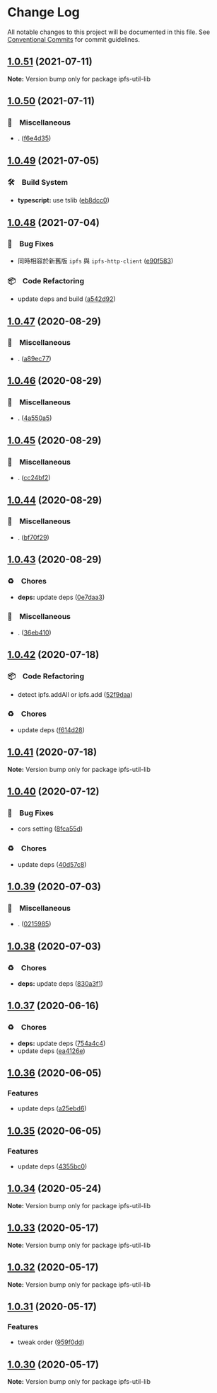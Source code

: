 # Change Log

All notable changes to this project will be documented in this file.
See [Conventional Commits](https://conventionalcommits.org) for commit guidelines.

## [1.0.51](https://github.com/bluelovers/ws-ipfs/compare/ipfs-util-lib@1.0.50...ipfs-util-lib@1.0.51) (2021-07-11)

**Note:** Version bump only for package ipfs-util-lib





## [1.0.50](https://github.com/bluelovers/ws-ipfs/compare/ipfs-util-lib@1.0.49...ipfs-util-lib@1.0.50) (2021-07-11)


### 🔖　Miscellaneous

* . ([f6e4d35](https://github.com/bluelovers/ws-ipfs/commit/f6e4d357a7c796c00ea915038c4b4fdb7270e9dc))





## [1.0.49](https://github.com/bluelovers/ws-ipfs/compare/ipfs-util-lib@1.0.48...ipfs-util-lib@1.0.49) (2021-07-05)


### 🛠　Build System

* **typescript:** use tslib ([eb8dcc0](https://github.com/bluelovers/ws-ipfs/commit/eb8dcc03d5033b358cc14ba9ff51e35c1c547c22))





## [1.0.48](https://github.com/bluelovers/ws-ipfs/compare/ipfs-util-lib@1.0.47...ipfs-util-lib@1.0.48) (2021-07-04)


### 🐛　Bug Fixes

* 同時相容於新舊版 `ipfs` 與 `ipfs-http-client` ([e90f583](https://github.com/bluelovers/ws-ipfs/commit/e90f583772b3908a8b2b9530cc9c60c10b570af8))


### 📦　Code Refactoring

* update deps and build ([a542d92](https://github.com/bluelovers/ws-ipfs/commit/a542d92420faef55f6879fedc07d563f21db03a7))





## [1.0.47](https://github.com/bluelovers/ws-ipfs/compare/ipfs-util-lib@1.0.46...ipfs-util-lib@1.0.47) (2020-08-29)


### 🔖　Miscellaneous

* . ([a89ec77](https://github.com/bluelovers/ws-ipfs/commit/a89ec77c79a26768acfede82c769a6a792eee25b))





## [1.0.46](https://github.com/bluelovers/ws-ipfs/compare/ipfs-util-lib@1.0.45...ipfs-util-lib@1.0.46) (2020-08-29)


### 🔖　Miscellaneous

* . ([4a550a5](https://github.com/bluelovers/ws-ipfs/commit/4a550a55ccd04d245d5935914d091a879986a8f2))





## [1.0.45](https://github.com/bluelovers/ws-ipfs/compare/ipfs-util-lib@1.0.44...ipfs-util-lib@1.0.45) (2020-08-29)


### 🔖　Miscellaneous

* . ([cc24bf2](https://github.com/bluelovers/ws-ipfs/commit/cc24bf22e5f25f217df7c54b8671a476e5da575d))





## [1.0.44](https://github.com/bluelovers/ws-ipfs/compare/ipfs-util-lib@1.0.43...ipfs-util-lib@1.0.44) (2020-08-29)


### 🔖　Miscellaneous

* . ([bf70f29](https://github.com/bluelovers/ws-ipfs/commit/bf70f298426c11645d5343255656fa72e0cae844))





## [1.0.43](https://github.com/bluelovers/ws-ipfs/compare/ipfs-util-lib@1.0.42...ipfs-util-lib@1.0.43) (2020-08-29)


### ♻️　Chores

* **deps:** update deps ([0e7daa3](https://github.com/bluelovers/ws-ipfs/commit/0e7daa377053512cbdae9752a96ee6d9abf0b9dd))


### 🔖　Miscellaneous

* . ([36eb410](https://github.com/bluelovers/ws-ipfs/commit/36eb410a3a0838c58ea0ecaaa650e1ba83ab560b))





## [1.0.42](https://github.com/bluelovers/ws-ipfs/compare/ipfs-util-lib@1.0.41...ipfs-util-lib@1.0.42) (2020-07-18)


### 📦　Code Refactoring

* detect ipfs.addAll or ipfs.add ([52f9daa](https://github.com/bluelovers/ws-ipfs/commit/52f9daae85bb64eb83ad360a86ab2f5e571d7ed3))


### ♻️　Chores

* update deps ([f614d28](https://github.com/bluelovers/ws-ipfs/commit/f614d282b63f93b9d2a3f5755aee5d9073212bbf))





## [1.0.41](https://github.com/bluelovers/ws-ipfs/compare/ipfs-util-lib@1.0.40...ipfs-util-lib@1.0.41) (2020-07-18)

**Note:** Version bump only for package ipfs-util-lib





## [1.0.40](https://github.com/bluelovers/ws-ipfs/compare/ipfs-util-lib@1.0.39...ipfs-util-lib@1.0.40) (2020-07-12)


### 🐛　Bug Fixes

* cors setting ([8fca55d](https://github.com/bluelovers/ws-ipfs/commit/8fca55dfc3819fe5c1beef33b661634c75b248fc))


### ♻️　Chores

* update deps ([40d57c8](https://github.com/bluelovers/ws-ipfs/commit/40d57c83e126c495aaf515ca8ac8cd02db848fc0))





## [1.0.39](https://github.com/bluelovers/ws-ipfs/compare/ipfs-util-lib@1.0.38...ipfs-util-lib@1.0.39) (2020-07-03)


### 🔖　Miscellaneous

* . ([0215985](https://github.com/bluelovers/ws-ipfs/commit/02159857809e29f3a2476a54e13ab1b8a7191433))





## [1.0.38](https://github.com/bluelovers/ws-ipfs/compare/ipfs-util-lib@1.0.37...ipfs-util-lib@1.0.38) (2020-07-03)


### ♻️　Chores

* **deps:** update deps ([830a3f1](https://github.com/bluelovers/ws-ipfs/commit/830a3f1f306a3045fa421f023ae1f0024836ef6b))





## [1.0.37](https://github.com/bluelovers/ws-ipfs/compare/ipfs-util-lib@1.0.36...ipfs-util-lib@1.0.37) (2020-06-16)


### ♻️　Chores

* **deps:**  update deps ([754a4c4](https://github.com/bluelovers/ws-ipfs/commit/754a4c4a714d3d256500b319473ce610f876b442))
*  update deps ([ea4126e](https://github.com/bluelovers/ws-ipfs/commit/ea4126e575a360c39426c59cb96646eac5f45757))





## [1.0.36](https://github.com/bluelovers/ws-ipfs/compare/ipfs-util-lib@1.0.35...ipfs-util-lib@1.0.36) (2020-06-05)


### Features

* update deps ([a25ebd6](https://github.com/bluelovers/ws-ipfs/commit/a25ebd688ccfd54f164b3ff89cf6cdb2e7f6e478))





## [1.0.35](https://github.com/bluelovers/ws-ipfs/compare/ipfs-util-lib@1.0.34...ipfs-util-lib@1.0.35) (2020-06-05)


### Features

* update deps ([4355bc0](https://github.com/bluelovers/ws-ipfs/commit/4355bc0161fa03725b7455cee33ac834a99b7cd9))





## [1.0.34](https://github.com/bluelovers/ws-ipfs/compare/ipfs-util-lib@1.0.33...ipfs-util-lib@1.0.34) (2020-05-24)

**Note:** Version bump only for package ipfs-util-lib





## [1.0.33](https://github.com/bluelovers/ws-ipfs/compare/ipfs-util-lib@1.0.32...ipfs-util-lib@1.0.33) (2020-05-17)

**Note:** Version bump only for package ipfs-util-lib





## [1.0.32](https://github.com/bluelovers/ws-ipfs/compare/ipfs-util-lib@1.0.31...ipfs-util-lib@1.0.32) (2020-05-17)

**Note:** Version bump only for package ipfs-util-lib





## [1.0.31](https://github.com/bluelovers/ws-ipfs/compare/ipfs-util-lib@1.0.30...ipfs-util-lib@1.0.31) (2020-05-17)


### Features

* tweak order ([959f0dd](https://github.com/bluelovers/ws-ipfs/commit/959f0ddb84d5658967c51547a764111414eb0bdd))





## [1.0.30](https://github.com/bluelovers/ws-ipfs/compare/ipfs-util-lib@1.0.29...ipfs-util-lib@1.0.30) (2020-05-17)

**Note:** Version bump only for package ipfs-util-lib
